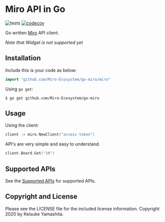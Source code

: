 # Miro API in Go

![tests](https://github.com/Miro-Ecosystem/go-miro/workflows/tests/badge.svg)
[![codecov](https://codecov.io/gh/Miro-Ecosystem/go-miro/branch/master/graph/badge.svg)](https://codecov.io/gh/Miro-Ecosystem/go-miro)

Go written [Miro](https://miro.com/app/dashboard/) API client.

*Note that Widget is not supported yet*

## Installation

Include this is your code as below:

```go
import "github.com/Miro-Ecosystem/go-miro/miro"
```

Using `go get`:

```console
$ go get github.com/Miro-Ecosystem/go-miro
```

## Usage

Using the client:

```go
client := miro.NewClient("access token")
```

API's are very simple and easy to understand.

```go
client.Board.Get("10")
```

## Supported APIs

See the [Supported APIs](docs/API.md) for supported APIs.

## Copyright and License

Please see the LICENSE file for the included license information.
Copyright 2020 by Keisuke Yamashita.
